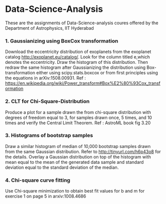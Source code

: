 # Data-Science-Analysis
These are the assignments of Data-Science-analysis coures offered by the Department of Astrophysics, IIT Hyderabad

### 1. Gaussianizing using BoxCox transformation
Download the eccentricity distribution of exoplanets from the exoplanet catalog http://exoplanet.eu/catalog/. Look for the column titled e,which denotes the eccentricity. Draw the histogram of this distribution. Then redraw the same histogram after Gaussianizing the distribution using Box-transformation either using scipy.stats.boxcox or from first principles using the equations in arXiv:1508.00931.
Ref : https://en.wikipedia.org/wiki/Power_transform#Box%E2%80%93Cox_transformation


### 2. CLT for Chi-Square-Distribution
Produce a plot for a sample drawn the from chi-square distribution with degrees of freedom equal to 3, for samples drawn once, 5 times, and 10 times and verify the Central Limit Theorem.
Ref : AstroML book fig 3.20


### 3. Histograms of bootstrap samples
Draw a similar histogram of median of 10,000 bootstrap samples drawn from the same Gaussian distribution. Refer to http://tinyurl.com/h6p43o8 for the details. Overlay a Gaussian distribution on top of the histogram with mean equal to the mean
of the generated data sample and standard deviation equal to the standard
deviation of the median. 


### 4. Chi-square curve fitting
Use Chi-square minimization to obtain best fit values for b and m for exercise 1 on page 5 in arxiv:1008.4686


